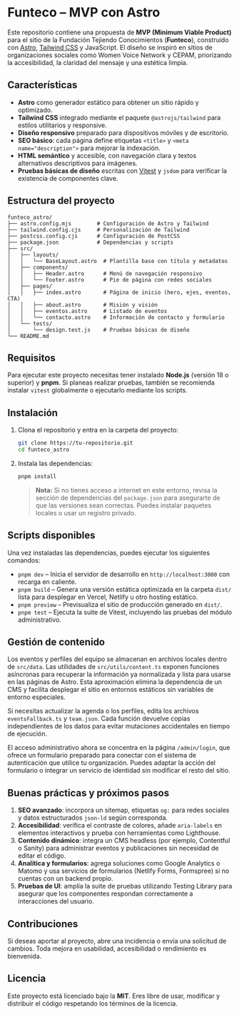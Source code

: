 # Funteco – MVP con Astro

Este repositorio contiene una propuesta de **MVP (Minimum Viable Product)** para el sitio de la Fundación Tejiendo Conocimientos (**Funteco**), construido con [Astro](https://astro.build/), [Tailwind CSS](https://tailwindcss.com/) y JavaScript. El diseño se inspiró en sitios de organizaciones sociales como Women Voice Network y CEPAM, priorizando la accesibilidad, la claridad del mensaje y una estética limpia.

## Características

- **Astro** como generador estático para obtener un sitio rápido y optimizado.
- **Tailwind CSS** integrado mediante el paquete `@astrojs/tailwind` para estilos utilitarios y responsive.
- **Diseño responsivo** preparado para dispositivos móviles y de escritorio.
- **SEO básico**: cada página define etiquetas `<title>` y `<meta name="description">` para mejorar la indexación.
- **HTML semántico** y accesible, con navegación clara y textos alternativos descriptivos para imágenes.
- **Pruebas básicas de diseño** escritas con [Vitest](https://vitest.dev/) y `jsdom` para verificar la existencia de componentes clave.

## Estructura del proyecto

```
funteco_astro/
├── astro.config.mjs        # Configuración de Astro y Tailwind
├── tailwind.config.cjs     # Personalización de Tailwind
├── postcss.config.cjs      # Configuración de PostCSS
├── package.json            # Dependencias y scripts
├── src/
│   ├── layouts/
│   │   └── BaseLayout.astro  # Plantilla base con título y metadatos
│   ├── components/
│   │   ├── Header.astro      # Menú de navegación responsivo
│   │   └── Footer.astro      # Pie de página con redes sociales
│   ├── pages/
│   │   ├── index.astro       # Página de inicio (hero, ejes, eventos, CTA)
│   │   ├── about.astro       # Misión y visión
│   │   ├── eventos.astro     # Listado de eventos
│   │   └── contacto.astro    # Información de contacto y formulario
│   └── tests/
│       └── design.test.js    # Pruebas básicas de diseño
└── README.md
```

## Requisitos

Para ejecutar este proyecto necesitas tener instalado **Node.js** (versión 18 o superior) y **pnpm**. Si planeas realizar pruebas, también se recomienda instalar `vitest` globalmente o ejecutarlo mediante los scripts.

## Instalación

1. Clona el repositorio y entra en la carpeta del proyecto:

   ```bash
   git clone https://tu-repositorio.git
   cd funteco_astro
   ```

2. Instala las dependencias:

   ```bash
   pnpm install
   ```

   > **Nota:** Si no tienes acceso a internet en este entorno, revisa la sección de dependencias del `package.json` para asegurarte de que las versiones sean correctas. Puedes instalar paquetes locales o usar un registro privado.

## Scripts disponibles

Una vez instaladas las dependencias, puedes ejecutar los siguientes comandos:

- `pnpm dev` – Inicia el servidor de desarrollo en `http://localhost:3000` con recarga en caliente.
- `pnpm build` – Genera una versión estática optimizada en la carpeta `dist/` lista para desplegar en Vercel, Netlify u otro hosting estático.
- `pnpm preview` – Previsualiza el sitio de producción generado en `dist/`.
- `pnpm test` – Ejecuta la suite de Vitest, incluyendo las pruebas del módulo administrativo.

## Gestión de contenido

Los eventos y perfiles del equipo se almacenan en archivos locales dentro de `src/data`. Las utilidades de `src/utils/content.ts` exponen funciones asíncronas para recuperar la información ya normalizada y lista para usarse en las páginas de Astro. Esta aproximación elimina la dependencia de un CMS y facilita desplegar el sitio en entornos estáticos sin variables de entorno especiales.

Si necesitas actualizar la agenda o los perfiles, edita los archivos `eventsFallback.ts` y `team.json`. Cada función devuelve copias independientes de los datos para evitar mutaciones accidentales en tiempo de ejecución.

El acceso administrativo ahora se concentra en la página `/admin/login`, que ofrece un formulario preparado para conectar con el sistema de autenticación que utilice tu organización. Puedes adaptar la acción del formulario o integrar un servicio de identidad sin modificar el resto del sitio.

## Buenas prácticas y próximos pasos

1. **SEO avanzado**: incorpora un sitemap, etiquetas `og:` para redes sociales y datos estructurados `json‑ld` según corresponda.
2. **Accesibilidad**: verifica el contraste de colores, añade `aria-labels` en elementos interactivos y prueba con herramientas como Lighthouse.
3. **Contenido dinámico**: integra un CMS headless (por ejemplo, Contentful o Sanity) para administrar eventos y publicaciones sin necesidad de editar el código.
4. **Analítica y formularios**: agrega soluciones como Google Analytics o Matomo y usa servicios de formularios (Netlify Forms, Formspree) si no cuentas con un backend propio.
5. **Pruebas de UI**: amplía la suite de pruebas utilizando Testing Library para asegurar que los componentes respondan correctamente a interacciones del usuario.

## Contribuciones

Si deseas aportar al proyecto, abre una incidencia o envía una solicitud de cambios. Toda mejora en usabilidad, accesibilidad o rendimiento es bienvenida.

## Licencia

Este proyecto está licenciado bajo la **MIT**. Eres libre de usar, modificar y distribuir el código respetando los términos de la licencia.